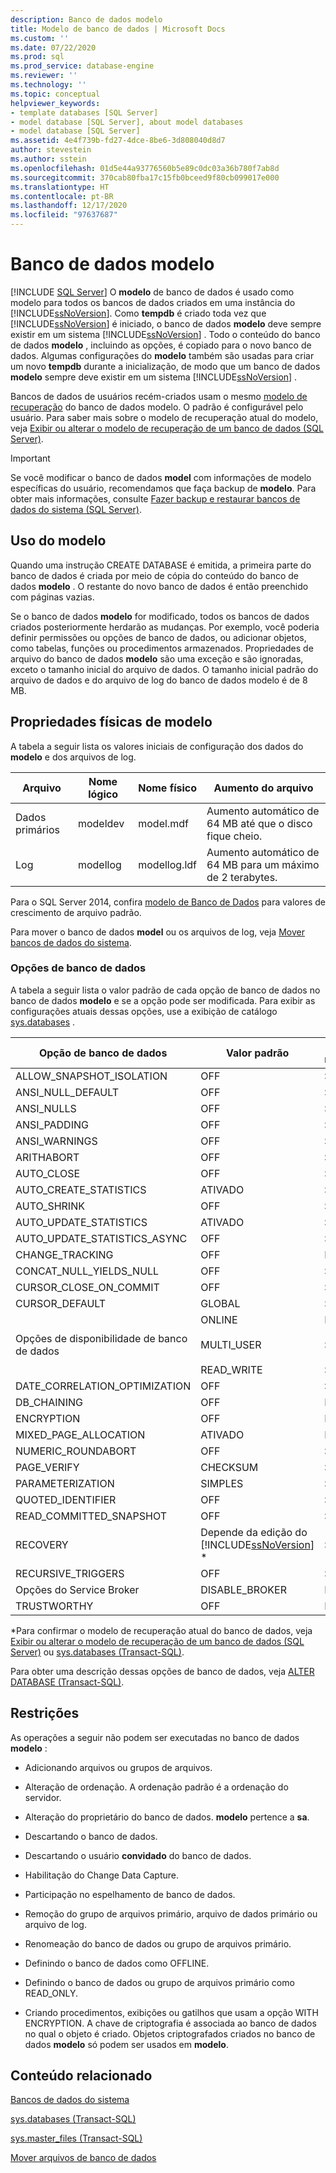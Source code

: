 ```yaml
---
description: Banco de dados modelo
title: Modelo de banco de dados | Microsoft Docs
ms.custom: ''
ms.date: 07/22/2020
ms.prod: sql
ms.prod_service: database-engine
ms.reviewer: ''
ms.technology: ''
ms.topic: conceptual
helpviewer_keywords:
- template databases [SQL Server]
- model database [SQL Server], about model databases
- model database [SQL Server]
ms.assetid: 4e4f739b-fd27-4dce-8be6-3d808040d8d7
author: stevestein
ms.author: sstein
ms.openlocfilehash: 01d5e44a93776560b5e89c0dc03a36b780f7ab8d
ms.sourcegitcommit: 370cab80fba17c15fb0bceed9f80cb099017e000
ms.translationtype: HT
ms.contentlocale: pt-BR
ms.lasthandoff: 12/17/2020
ms.locfileid: "97637687"
---
```

# <a name="model-database"></a>Banco de dados modelo
 [!INCLUDE [SQL Server](../../includes/applies-to-version/sqlserver.md)]
   O **modelo** de banco de dados é usado como modelo para todos os bancos de dados criados em uma instância do [!INCLUDE[ssNoVersion](../../includes/ssnoversion-md.md)]. Como **tempdb** é criado toda vez que [!INCLUDE[ssNoVersion](../../includes/ssnoversion-md.md)] é iniciado, o banco de dados **modelo** deve sempre existir em um sistema [!INCLUDE[ssNoVersion](../../includes/ssnoversion-md.md)] . Todo o conteúdo do banco de dados **modelo** , incluindo as opções, é copiado para o novo banco de dados. Algumas configurações do **modelo** também são usadas para criar um novo **tempdb** durante a inicialização, de modo que um banco de dados **modelo** sempre deve existir em um sistema [!INCLUDE[ssNoVersion](../../includes/ssnoversion-md.md)] .  
  
 Bancos de dados de usuários recém-criados usam o mesmo [modelo de recuperação](../../relational-databases/backup-restore/recovery-models-sql-server.md) do banco de dados modelo. O padrão é configurável pelo usuário. Para saber mais sobre o modelo de recuperação atual do modelo, veja [Exibir ou alterar o modelo de recuperação de um banco de dados &#40;SQL Server&#41;](../../relational-databases/backup-restore/view-or-change-the-recovery-model-of-a-database-sql-server.md).  
  
> [!IMPORTANT]  
>  Se você modificar o banco de dados **model** com informações de modelo específicas do usuário, recomendamos que faça backup de **modelo**. Para obter mais informações, consulte [Fazer backup e restaurar bancos de dados do sistema &#40;SQL Server&#41;](../../relational-databases/backup-restore/back-up-and-restore-of-system-databases-sql-server.md).  
  
## <a name="model-usage"></a>Uso do modelo  
 Quando uma instrução CREATE DATABASE é emitida, a primeira parte do banco de dados é criada por meio de cópia do conteúdo do banco de dados **modelo** . O restante do novo banco de dados é então preenchido com páginas vazias.  
  
 Se o banco de dados **modelo** for modificado, todos os bancos de dados criados posteriormente herdarão as mudanças. Por exemplo, você poderia definir permissões ou opções de banco de dados, ou adicionar objetos, como tabelas, funções ou procedimentos armazenados. Propriedades de arquivo do banco de dados **modelo** são uma exceção e são ignoradas, exceto o tamanho inicial do arquivo de dados. O tamanho inicial padrão do arquivo de dados e do arquivo de log do banco de dados modelo é de 8 MB.  
  
## <a name="physical-properties-of-model"></a>Propriedades físicas de modelo  
 A tabela a seguir lista os valores iniciais de configuração dos dados do **modelo** e dos arquivos de log.  
  
|Arquivo|Nome lógico|Nome físico|Aumento do arquivo|  
|----------|------------------|-------------------|-----------------|  
|Dados primários|modeldev|model.mdf|Aumento automático de 64 MB até que o disco fique cheio.|  
|Log|modellog|modellog.ldf|Aumento automático de 64 MB para um máximo de 2 terabytes.|  

Para o SQL Server 2014, confira [modelo de Banco de Dados](/previous-versions/sql/2014/relational-databases/databases/model-database?view=sql-server-2014&preserve-view=true) para valores de crescimento de arquivo padrão.  

 Para mover o banco de dados **model** ou os arquivos de log, veja [Mover bancos de dados do sistema](../../relational-databases/databases/move-system-databases.md).  
  
### <a name="database-options"></a>Opções de banco de dados  
 A tabela a seguir lista o valor padrão de cada opção de banco de dados no banco de dados **modelo** e se a opção pode ser modificada. Para exibir as configurações atuais dessas opções, use a exibição de catálogo [sys.databases](../../relational-databases/system-catalog-views/sys-databases-transact-sql.md) .  
  
|Opção de banco de dados|Valor padrão|Pode ser modificado|  
|---------------------|-------------------|---------------------|  
|ALLOW_SNAPSHOT_ISOLATION|OFF|Sim|  
|ANSI_NULL_DEFAULT|OFF|Sim|  
|ANSI_NULLS|OFF|Sim|  
|ANSI_PADDING|OFF|Sim|  
|ANSI_WARNINGS|OFF|Sim|  
|ARITHABORT|OFF|Sim|  
|AUTO_CLOSE|OFF|Sim|  
|AUTO_CREATE_STATISTICS|ATIVADO|Sim|  
|AUTO_SHRINK|OFF|Sim|  
|AUTO_UPDATE_STATISTICS|ATIVADO|Sim|  
|AUTO_UPDATE_STATISTICS_ASYNC|OFF|Sim|  
|CHANGE_TRACKING|OFF|Não|  
|CONCAT_NULL_YIELDS_NULL|OFF|Sim|  
|CURSOR_CLOSE_ON_COMMIT|OFF|Sim|  
|CURSOR_DEFAULT|GLOBAL|Sim|  
|Opções de disponibilidade de banco de dados|ONLINE<br /><br /> MULTI_USER<br /><br /> READ_WRITE|Não<br /><br /> Sim<br /><br /> Sim|  
|DATE_CORRELATION_OPTIMIZATION|OFF|Sim|  
|DB_CHAINING|OFF|Não|  
|ENCRYPTION|OFF|Não|  
|MIXED_PAGE_ALLOCATION|ATIVADO|Não|  
|NUMERIC_ROUNDABORT|OFF|Sim|  
|PAGE_VERIFY|CHECKSUM|Sim|  
|PARAMETERIZATION|SIMPLES|Sim|  
|QUOTED_IDENTIFIER|OFF|Sim|  
|READ_COMMITTED_SNAPSHOT|OFF|Sim|  
|RECOVERY|Depende da edição do [!INCLUDE[ssNoVersion](../../includes/ssnoversion-md.md)] *|Sim|  
|RECURSIVE_TRIGGERS|OFF|Sim|  
|Opções do Service Broker|DISABLE_BROKER|Não|  
|TRUSTWORTHY|OFF|Não|  
  
 *Para confirmar o modelo de recuperação atual do banco de dados, veja [Exibir ou alterar o modelo de recuperação de um banco de dados &#40;SQL Server&#41;](../../relational-databases/backup-restore/view-or-change-the-recovery-model-of-a-database-sql-server.md) ou [sys.databases &#40;Transact-SQL&#41;](../../relational-databases/system-catalog-views/sys-databases-transact-sql.md).  
  
 Para obter uma descrição dessas opções de banco de dados, veja [ALTER DATABASE &#40;Transact-SQL&#41;](../../t-sql/statements/alter-database-transact-sql.md).  
  
## <a name="restrictions"></a>Restrições  
 As operações a seguir não podem ser executadas no banco de dados **modelo** :  
  
-   Adicionando arquivos ou grupos de arquivos.  
  
-   Alteração de ordenação. A ordenação padrão é a ordenação do servidor.  
  
-   Alteração do proprietário do banco de dados. **modelo** pertence a **sa**.  
  
-   Descartando o banco de dados.  
  
-   Descartando o usuário **convidado** do banco de dados.  
  
-   Habilitação do Change Data Capture.  
  
-   Participação no espelhamento de banco de dados.  
  
-   Remoção do grupo de arquivos primário, arquivo de dados primário ou arquivo de log.  
  
-   Renomeação do banco de dados ou grupo de arquivos primário.  
  
-   Definindo o banco de dados como OFFLINE.  
  
-   Definindo o banco de dados ou grupo de arquivos primário como READ_ONLY.  
  
-   Criando procedimentos, exibições ou gatilhos que usam a opção WITH ENCRYPTION. A chave de criptografia é associada ao banco de dados no qual o objeto é criado. Objetos criptografados criados no banco de dados **modelo** só podem ser usados em **modelo**.  
  
## <a name="related-content"></a>Conteúdo relacionado  
 [Bancos de dados do sistema](../../relational-databases/databases/system-databases.md)  
  
 [sys.databases &#40;Transact-SQL&#41;](../../relational-databases/system-catalog-views/sys-databases-transact-sql.md)  
  
 [sys.master_files &#40;Transact-SQL&#41;](../../relational-databases/system-catalog-views/sys-master-files-transact-sql.md)  
  
 [Mover arquivos de banco de dados](../../relational-databases/databases/move-database-files.md)  
  
  
